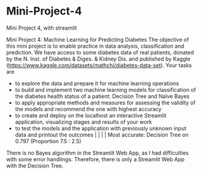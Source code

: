 # Mini-Project-4
Mini Project 4, with streamlit

Mini Project 4: Machine Learning for Predicting Diabetes
The objective of this mini project is to enable practice in data analysis, classification and prediction.
We have access to some diabetes data of real patients, donated by the N. Inst. of Diabetes & Diges. & Kidney
Dis. and published by Kaggle (https://www.kaggle.com/datasets/mathchi/diabetes-data-set).
Your tasks are
- to explore the data and prepare it for machine learning operations
- to build and implement two machine learning models for classification of the diabetes health status
of a patient: Decision Tree and Naïve Bayes
- to apply appropriate methods and measures for assessing the validity of the models and recommend
the one with highest accuracy
- to create and deploy on the localhost an interactive Streamlit application, visualizing stages and
results of your work
- to test the models and the application with previously unknown input data and printout the
outcomes
|
|
|
|
Most accurate: Decision Tree on 0.797 (Proportion 7.5 : 2.5)

There is no Bayes algorithm in the Streamlit Web App, as I had difficulties with some error handlings. Therefore, there is only a Streamlit Web App with the Decision Tree.
